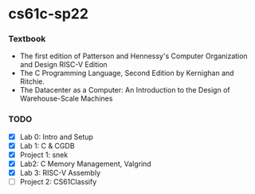 # cs61c-sp22

### Textbook
- The first edition of Patterson and Hennessy's Computer Organization and Design RISC-V Edition
- The C Programming Language, Second Edition by Kernighan and Ritchie.
- The Datacenter as a Computer: An Introduction to the Design of Warehouse-Scale Machines

### TODO
- [X] Lab 0: Intro and Setup
- [X] Lab 1: C & CGDB
- [X] Project 1: snek
- [X] Lab2: C Memory Management, Valgrind
- [X] Lab 3: RISC-V Assembly
- [ ] Project 2: CS61Classify
